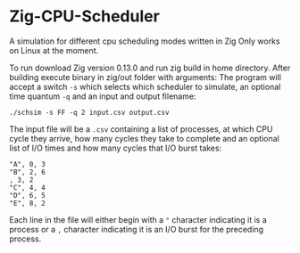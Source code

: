 # Zig-CPU-Scheduler
A simulation for different cpu scheduling modes written in Zig
Only works on Linux at the moment.

To run download Zig version 0.13.0 and run zig build in home directory. After building execute binary in zig/out folder with arguments:
The program will accept a switch `-s` which selects which scheduler to simulate, an optional time quantum `-q` and an input and output filename:

	./schsim -s FF -q 2 input.csv output.csv

The input file will be a `.csv` containing a list of processes, at which CPU cycle they arrive, how many cycles they take to complete and an optional list of I/O times and how many cycles that I/O burst takes:

	"A", 0, 3
	"B", 2, 6
	, 3, 2
	"C", 4, 4
	"D", 6, 5
	"E", 8, 2

Each line in the file will either begin with a `"` character indicating it is a process or a `,` character indicating it is an I/O burst for the preceding process.
